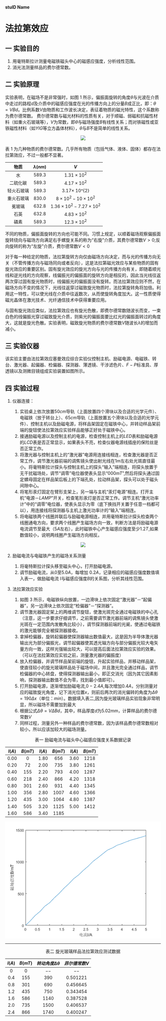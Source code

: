 **stuID Name**

# 法拉第效应

## 一 实验目的

1. 用毫特斯拉计测量电磁铁磁头中心的磁感应强度，分析线性范围。
2. 消光法测量样品的费尔德常数。

## 二 实验原理

实验表明，在磁场不是非常强时，如图 1 所示，偏振面旋转的角度$\theta$与光波在介质中走过的路程$d$及介质中的磁感应强度在光的传播方向上的分量$B$成正比，即：$\theta = VBd$。比例系数$V$由物质和工作波长决定，表征着物质的磁光特性，这个系数称为费尔德常数。 费尔德常数与磁光材料的性质有关，对于顺磁、弱磁和抗磁性材料（如重火石玻璃等），$V$为常数，即$\theta$与磁场强度$B$有线性关系；而对铁磁性或亚铁磁性材料（如$YIG$等立方晶体材料），$\theta$与$B$不是简单的线性关系。

<div align = "center"><image src = "1.png">

<div align = "left">

表 1 为几种物质的费尔德常数。几乎所有物质（包括气体、液体、固体）都存在法拉第效应，不过一般都不显著。

<div align = "center">

|    物质    | $\lambda(nm)$ |                  $V$                  |
| :--------: | :-----------: | :-----------------------------------: |
|     水     |    $589.3$    |          $1.31\times 10^{2}$          |
|  二硫化碳  |    $589.3$    |          $4.17\times 10^{2}$          |
| 轻火石玻璃 |    $589.3$    |          $3.17\times$ 10^{2}          |
| 重火石玻璃 |    $830.0$    |  $8\times 10^{2} - 10\times 10^{2}$   |
|   冕玻璃   |    $632.8$    | $1.36\times 10^{2}-7.27\times 10^{2}$ |
|    石英    |    $632.8$    |          $4.83\times 10^{2}$          |
|    磷素    |    $589.3$    |          $12.3\times 10^{2}$          |

<div align ="left">

不同的物质，偏振面旋转的方向也可能不同。习惯上规定，以顺着磁场观察偏振面旋转绕向与磁场方向满足右手螺旋关系的称为“右旋”介质，其费尔德常数$V>0$;反向旋转的称为“左旋”介质，费尔德常数$V<0$

对于每一种给定的物质，法拉第旋转方向仅由磁场方向决定，而与光的传播方向无关（不管传播方向与磁场同向或者反向），这是法拉第磁光效应与某些物质的固有旋光效应的重要区别。固有旋光效应的旋光方向与光的传播方向有关，即随着顺光线和逆光线的方向观察，线偏振光的偏振面的旋转方向是相反的，因此当光线往返两次穿过固有旋光物质时，线偏振光的偏振面没有旋转。而法拉第效应则不然，在磁场方向不变的情况下，光线往返穿过磁致旋光物质时，法拉第旋转角将加倍。利用这一特性，可以使光线在介质中往返数次，从而使旋转角度加大。这一性质使得磁光晶体在激光技术、光纤通信技术中获得重要应用。

与固有旋光效应类似，法拉第效应也有旋光色散，即费尔德常数随波长而变，一束白色的线偏振光穿过磁致旋光介质，则紫光的偏振面要比红光的偏振面转过的角度大，这就是旋光色散。实验表明，磁致旋光物质的费尔德常数$V$随波长$\lambda$的增加而减小。

## 三 实验仪器

该实验主要由法拉第效应塞曼效应综合实验仪控制主机、励磁电源、电磁铁、转台、激光器、起偏器、检偏器、探测器、薄透镜、干涉滤色片、$F-P$标准具、厚透镜以及测微目镜组成实验装置如图所示。

## 四 实验过程

1. 仪器连接：

    1. 实验桌上依次放置$50cm$导轨（上面放置四个滑块以及合适的光学元件）、电磁铁（放于转台上）、$65cm$导轨（上面放置五个滑块以及合适的光学元件）、控制主机以及励磁电源，将样品架固定在磁铁中心，并转动样品架前端的旋钮使法拉第效应实验样品能够正好处于磁铁中心。
    2. 接通励磁电源以及控制主机的电源，检查控制主机上的$LED$表和励磁电源的$LCD$表是否正常显示，如果表头不亮，检查仪器电源线插座的保险丝是否正常工作。
    3. 将激光器与控制主机上的“激光器”电源用连接线相连，检查激光器是否正常工作，调节激光器前端的调焦镜头使出射光线在$1m$左右处光斑直径最小。将毫特斯拉计探头与控制主机上的探头“输入”端相连，将探头放置于无干扰磁场处，调节“调零”电位器使表头显示“$000mT$”,然后将探头通过固定螺母固定在样品架后板上的下端孔处，拉动样品架，探头可以处于磁头间隙中心。
    4. 将笔形汞灯固定在臂形支架上，另一端与主机“汞灯电源“相连。打开主机“电源－$LAMP$”开关，检查笔形汞灯是否正常工作。调节主机“激光功率计”中的“调零”电位器，使表头显示为零（底下换挡开关置于任意一档都可以），用连接线将探测器与主机上激光功率计的“输入”端相连。
    5. 将电磁铁两个线圈并联后与励磁电源相连，并用毫特斯拉计探头检查两个线圈通电方向，要求两个线圈产生磁场方向一致，判断方法是将励磁电源电流调节至最大（$5A$左右），此时磁铁中心产生磁感应强度至少$1.2T$,如果数值较小，说明两线圈产生磁场方向相反。

<div align = "center"><image src = "2.png">

<div align = "left">

2. 励磁电流与电磁铁产生的磁场关系测量

    1. 将毫特斯拉计探头移至磁头中心，打开励磁电源。
    2. 调节励磁电流，从$0$至$5.0A$，每增加 $0.2A$，记录相应的磁感应强度数值填入表一，做励磁电流 $I$与磁感应强度$B$的关系图，分析其线性范围。

3. 法拉第效应实验

    1. 如图 3 所示，电磁铁纵向放置，一边滑块上依次固定“激光器”－“起偏器”，另一边滑块上依次固定“检偏器”－“探测器”。
    2. 调节激光器固定架上的两维调节旋钮，使激光斑完全通过电磁铁的中心孔（注意，这一步要求仔细调节，之前需要调节激光器前端的调焦镜头使激光斑在一定范围内发散角比较小），调节探测器前端的光阑，使通过电磁铁的激光能够完全被探测器接收。
    3. 拿掉检偏器，旋转起偏器使探测器输出数值最大，这是因为半导体激光器输出光为部分偏振光，调节起偏器使其透光轴方向与部分偏振光较大电矢量方向一致，这样光强输出较大，可以提高后面法拉第效应实验的效果。（可以在法拉第效应实验之前，测量激光器的偏振度）
    4. 放入检偏器，并调节样品架前端的旋钮，升起实验样品，并移动样品架，使直径较小的旋光玻璃样品处于磁场中间，并且激光完全通过样品，调节检偏器的中心转盘，使得探测器输出最小，即正交消光（因为其它因素影响，探测器输出数值不会为零，找到最小值即可）。
    5. 打开励磁电源，逐渐增加励磁电流,$0-2.4A$,每次增加$0.4A$，分别测量对应的磁致旋光角度，记下消光位置$x$，则前后两次的消光偏转的角度为$\Delta \theta = 190\Delta x$（单位：$min$）。数据填入表二,因为旋光玻璃样品实验现象非常明显，所以磁场不需要加到最大
    6. 根据公式$\Delta \theta = V\Delta Bd$，其中，样品厚度$d$为$5.02mm$，计算样品的费尔德常数$V$
    7. 同样过程，测量另外一种样品的费尔德常数，因为该样品费尔德常数相对较小，所以应该加较大的磁场测量。

<div align = "center">

表一 励磁电流与磁头中心磁感应强度关系数据记录

| $I(A)$ | $B(mT)$ | $I(A)$ | $B(mT)$ | $I(A)$ | $B(mT)$ |
| :----: | :-----: | :----: | :-----: | :----: | :-----: |
| $0.00$ |   $0$   | $1.80$ |  $656$  | $3.60$ | $1218$  |
| $0.20$ |  $72$   | $2.00$ |  $735$  | $3.80$ | $1261$  |
| $0.40$ |  $155$  | $2.20$ |  $793$  | $4.00$ | $1287$  |
| $0.60$ |  $218$  | $2.40$ |  $866$  | $4.20$ | $1318$  |
| $0.80$ |  $301$  | $2.60$ |  $931$  | $4.40$ | $1345$  |
| $1.00$ |  $356$  | $2.80$ | $1007$  | $4.60$ | $1366$  |
| $1.20$ |  $435$  | $3.00$ | $1064$  | $4.80$ | $1387$  |
| $1.40$ |  $505$  | $3.20$ | $1125$  | $5.00$ | $1412$  |
| $1.60$ |  $586$  | $3.40$ | $1185$  |

![](3.png)

---

表二 旋光玻璃样品法拉第效应测试数据

| $I(A)$ | $B(mT)$ | $转动角度\Delta \theta$ | $菲尔德常数V$ |
| :----: | :-----: | :---------------------: | :-----------: |
|  $0$   |   $0$   |          $--$           |     $--$      |
| $0.4$  |  $155$  |          $390$          |  $0.501221$   |
| $0.8$  |  $301$  |          $690$          |  $0.456645$   |
| $1.2$  |  $435$  |          $750$          |  $0.343454$   |
| $1.6$  |  $586$  |         $1140$          |  $0.387528$   |
| $2.0$  |  $735$  |         $1500$          |  $0.406537$   |
| $2.4$  |  $866$  |         $1740$          |  $0.400247$   |